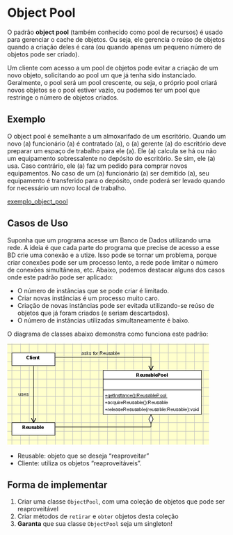 # Object Pool
O padrão <strong>object pool</strong> (também conhecido como pool de recursos) é usado ​​para gerenciar o cache de objetos. Ou seja, ele gerencia o reúso de objetos quando a criação deles é cara (ou quando apenas um pequeno número de objetos pode ser criado).

 Um cliente com acesso a um pool de objetos pode evitar a criação de um novo objeto, solicitando ao pool um que já tenha sido instanciado. Geralmente, o pool será um pool crescente, ou seja, o próprio pool criará novos objetos se o pool estiver vazio, ou podemos ter um pool que restringe o número de objetos criados. 
## Exemplo
O object pool é semelhante a um almoxarifado de um escritório. Quando um novo (a) funcionário (a) é contratado (a), o (a) gerente (a) do escritório deve preparar um espaço de trabalho para ele (a). Ele (a) calcula se há ou não um equipamento sobressalente no depósito do escritório. Se sim, ele (a) usa. Caso contrário, ele (a) faz um pedido para comprar novos equipamentos. No caso de um (a) funcionário (a) ser demitido (a), seu equipamento é transferido para o depósito, onde poderá ser levado quando for necessário um novo local de trabalho.

[exemplo_object_pool](https://sourcemaking.com/files/v2/content/patterns/Object_pool_example1.png)

 ## Casos de Uso
 Suponha que um programa acesse um Banco de Dados utilizando uma rede. A ideia é que cada
parte do programa que precise de acesso a esse BD crie uma conexão e a utize. Isso pode se tornar um problema, porque criar conexões pode ser um processo lento, a rede pode limitar o número de conexões simultâneas, etc. Abaixo, podemos destacar alguns dos casos onde este padrão pode ser aplicado:

* O número de instâncias que se pode criar é limitado.
* Criar novas instâncias é um processo muito caro.
* Criação de novas instâncias pode ser evitada utilizando-se reúso de objetos que já foram criados (e seriam descartados).
* O número de instâncias utilizadas simultaneamente é baixo.

O diagrama de classes abaixo demonstra como funciona este padrão:

![diagrama_classe](https://raw.githubusercontent.com/mvscti/GTI04043-PADROES-DE-PROJETOS-DE-SOFTWARE/main/padroes/criacao/objectpool/object_pool.gif)

* Reusable: objeto que se deseja “reaproveitar”
* Cliente: utiliza os objetos “reaproveitáveis”.

## Forma de implementar
 1. Criar uma classe ```ObjectPool```, com uma coleção de objetos que pode ser reaproveitável
 2. Criar métodos de ```retirar``` e ```obter``` objetos desta coleção
 3. <strong>Garanta</strong> que sua classe ```ObjectPool``` seja um singleton!